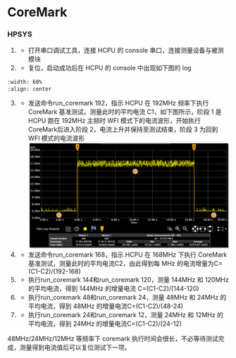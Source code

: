 # CoreMark
### HPSYS
1. * 打开串口调试工具，连接 HCPU 的 console 串口，连接测量设备与被测模块
2. * 复位，启动成功后在 HCPU 的 console 中出现如下图的 log

```{figure} assert/image4.png
:width: 60%
:align: center
```
3. * 发送命令run_coremark 192，指示 HCPU 在 192MHz 频率下执行 CoreMark 基准测试，测量此时的平均电流 C1，如下图所示，阶段 1 是 HCPU 跑在 192MHz 主频时 WFI 模式下的电流波形，开始执行 CoreMark后进入阶段 2，电流上升并保持至测试结束，阶段 3 为回到 WFI 模式的电流波形
![](assert/image5.png)
4. * 发送命令run_coremark 168，指示 HCPU 在 168MHz 下执行 CoreMark 基准测试，测量此时的平均电流C2，由此得到每 MHz 的电流增量为C=(C1-C2)/(192-168)
5. * 执行run_coremark 144和run_coremark 120，测量 144MHz 和 120MHz 的平均电流，得到 144MHz 的增量电流 C=(C1-C2)/(144-120)
6. * 执行run_coremark 48和run_coremark 24，测量 48MHz 和 24MHz 的平均电流，得到 48MHz 的增量电流C=(C1-C2)/(48-24)
7. * 执行run_coremark 24和run_coremark 12，测量 24MHz 和 12MHz 的平均电流，得到 24MHz 的增量电流C=(C1-C2)/(24-12)

48MHz/24MHz/12MHz 等频率下 coremark 执行时间会很长，不必等待测试完成，测量得到电流值后可以复位测试下一项。

